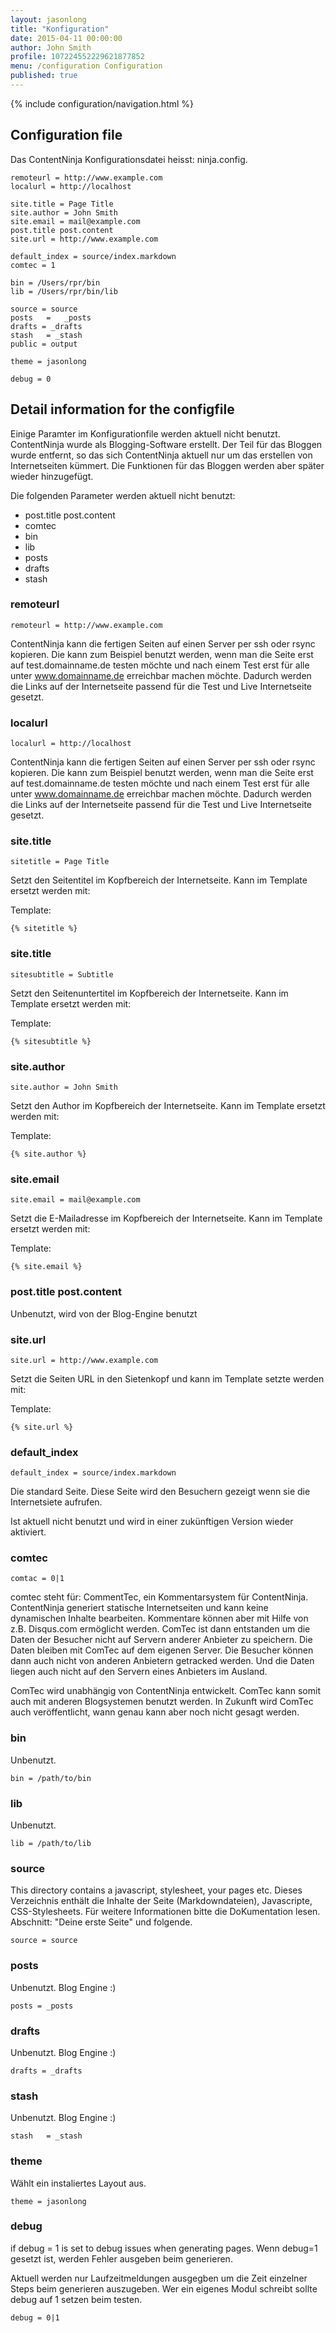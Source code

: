 ```yaml
---
layout: jasonlong
title: "Konfiguration"
date: 2015-04-11 00:00:00
author: John Smith
profile: 107224552229621877852
menu: /configuration Configuration
published: true
---
```


{% include configuration/navigation.html %}

## Configuration file

Das ContentNinja Konfigurationsdatei heisst: ninja.config.

    remoteurl = http://www.example.com
    localurl = http://localhost
    
    site.title = Page Title
    site.author = John Smith
    site.email = mail@example.com
    post.title post.content
    site.url = http://www.example.com
    
    default_index = source/index.markdown
    comtec = 1
    
    bin	= /Users/rpr/bin
    lib	= /Users/rpr/bin/lib
    
    source = source
    posts	=	_posts
    drafts = _drafts
    stash	= _stash
    public = output
    
    theme = jasonlong
    
    debug = 0


## Detail information for the configfile

Einige Paramter im Konfigurationfile werden aktuell nicht benutzt.
ContentNinja wurde als Blogging-Software erstellt. 
Der Teil für das Bloggen wurde entfernt, so das sich ContentNinja aktuell nur um das erstellen von Internetseiten kümmert. 
Die Funktionen für das Bloggen werden aber später wieder hinzugefügt. 

Die folgenden Parameter werden aktuell nicht benutzt:

   * post.title post.content
   * comtec
   * bin
   * lib 
   * posts
   * drafts
   * stash


### remoteurl

    remoteurl = http://www.example.com

ContentNinja kann die fertigen Seiten auf einen Server per ssh oder rsync kopieren. 
Die kann zum Beispiel benutzt werden, wenn man die Seite erst auf test.domainname.de testen möchte
und nach einem Test erst für alle unter www.domainname.de erreichbar machen möchte. 
Dadurch werden die Links auf der Internetseite passend für die Test und Live Internetseite gesetzt.

### localurl

    localurl = http://localhost

ContentNinja kann die fertigen Seiten auf einen Server per ssh oder rsync kopieren. 
Die kann zum Beispiel benutzt werden, wenn man die Seite erst auf test.domainname.de testen möchte
und nach einem Test erst für alle unter www.domainname.de erreichbar machen möchte. 
Dadurch werden die Links auf der Internetseite passend für die Test und Live Internetseite gesetzt.

### site.title 

    sitetitle = Page Title

Setzt den Seitentitel im Kopfbereich der Internetseite. Kann im Template ersetzt werden mit: 

Template: 

    {% sitetitle %}

### site.title 

    sitesubtitle = Subtitle

Setzt den Seitenuntertitel im Kopfbereich der Internetseite. Kann im Template ersetzt werden mit: 

Template: 

    {% sitesubtitle %}

### site.author 

    site.author = John Smith

Setzt den Author im Kopfbereich der Internetseite. Kann im Template ersetzt werden mit: 

Template: 

    {% site.author %}

### site.email

    site.email = mail@example.com

Setzt die E-Mailadresse im Kopfbereich der Internetseite. Kann im Template ersetzt werden mit: 

Template: 

    {% site.email %}

### post.title post.content

Unbenutzt, wird von der Blog-Engine benutzt

### site.url 

    site.url = http://www.example.com

Setzt die Seiten URL in den Sietenkopf und kann im Template setzte werden mit: 

Template: 

    {% site.url %}

### default_index 

    default_index = source/index.markdown

Die standard Seite. Diese Seite wird den Besuchern gezeigt wenn sie die Internetsiete aufrufen.

Ist aktuell nicht benutzt und wird in einer zukünftigen Version wieder aktiviert.

### comtec 

    comtac = 0|1 

comtec steht für: CommentTec, ein Kommentarsystem für ContentNinja. 
ContentNinja generiert statische Internetseiten und kann keine dynamischen Inhalte bearbeiten. 
Kommentare können aber mit Hilfe von z.B. Disqus.com ermöglicht werden.
ComTec ist dann entstanden um die Daten der Besucher nicht auf Servern anderer Anbieter zu speichern.
Die Daten bleiben mit ComTec auf dem eigenen Server. 
Die Besucher können dann auch nicht von anderen Anbietern getracked werden. 
Und die Daten liegen auch nicht auf den Servern eines Anbieters im Ausland. 

ComTec wird unabhängig von ContentNinja entwickelt. ComTec kann somit auch mit anderen Blogsystemen benutzt werden.
In Zukunft wird ComTec auch veröffentlicht, wann genau kann aber noch nicht gesagt werden.

### bin	

Unbenutzt. 

    bin = /path/to/bin

### lib	

Unbenutzt. 

    lib = /path/to/lib 

### source 

This directory contains a javascript, stylesheet, your pages etc.
Dieses Verzeichnis enthält die Inhalte der Seite (Markdowndateien), Javascripte, CSS-Stylesheets.
Für weitere Informationen bitte die DoKumentation lesen. Abschnitt: "Deine erste Seite" und folgende. 

    source = source 

### posts	

Unbenutzt. Blog Engine :) 

    posts = _posts 

### drafts 

Unbenutzt. Blog Engine :) 

    drafts = _drafts

### stash	

Unbenutzt. Blog Engine :) 

    stash	= _stash

### theme

Wählt ein instaliertes Layout aus. 

    theme = jasonlong


### debug 

if debug = 1 is set to debug issues when generating pages.
Wenn debug=1 gesetzt ist, werden Fehler ausgeben beim generieren. 

Aktuell werden nur Laufzeitmeldungen ausgegben um die Zeit einzelner Steps beim generieren auszugeben. 
Wer ein eigenes Modul schreibt sollte debug auf 1 setzen beim testen. 

    debug = 0|1


